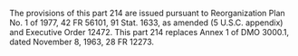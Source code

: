 The provisions of this part 214 are issued pursuant to Reorganization Plan No. 1 of 1977, 42 FR 56101, 91 Stat. 1633, as amended (5 U.S.C. appendix) and Executive Order 12472. This part 214 replaces Annex 1 of DMO 3000.1, dated November 8, 1963, 28 FR 12273.

